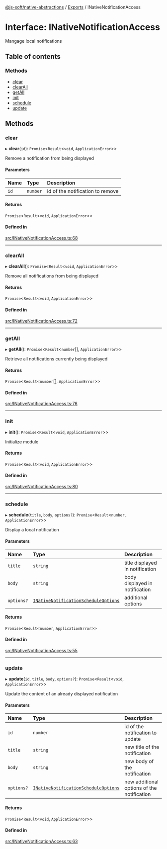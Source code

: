 [@js-soft/native-abstractions](../README.md) / [Exports](../modules.md) / INativeNotificationAccess

# Interface: INativeNotificationAccess

Mangage local notifications

## Table of contents

### Methods

- [clear](INativeNotificationAccess.md#clear)
- [clearAll](INativeNotificationAccess.md#clearall)
- [getAll](INativeNotificationAccess.md#getall)
- [init](INativeNotificationAccess.md#init)
- [schedule](INativeNotificationAccess.md#schedule)
- [update](INativeNotificationAccess.md#update)

## Methods

### clear

▸ **clear**(`id`): `Promise`<`Result`<`void`, `ApplicationError`\>\>

Remove a notification from being displayed

#### Parameters

| Name | Type | Description |
| :------ | :------ | :------ |
| `id` | `number` | id of the notification to remove |

#### Returns

`Promise`<`Result`<`void`, `ApplicationError`\>\>

#### Defined in

[src/INativeNotificationAccess.ts:68](https://github.com/js-soft/ts-native-access/blob/dceb9d6/packages/abstractions/src/INativeNotificationAccess.ts#L68)

___

### clearAll

▸ **clearAll**(): `Promise`<`Result`<`void`, `ApplicationError`\>\>

Remove all notifications from being displayed

#### Returns

`Promise`<`Result`<`void`, `ApplicationError`\>\>

#### Defined in

[src/INativeNotificationAccess.ts:72](https://github.com/js-soft/ts-native-access/blob/dceb9d6/packages/abstractions/src/INativeNotificationAccess.ts#L72)

___

### getAll

▸ **getAll**(): `Promise`<`Result`<`number`[], `ApplicationError`\>\>

Retrieve all notifications currently being displayed

#### Returns

`Promise`<`Result`<`number`[], `ApplicationError`\>\>

#### Defined in

[src/INativeNotificationAccess.ts:76](https://github.com/js-soft/ts-native-access/blob/dceb9d6/packages/abstractions/src/INativeNotificationAccess.ts#L76)

___

### init

▸ **init**(): `Promise`<`Result`<`void`, `ApplicationError`\>\>

Initialize module

#### Returns

`Promise`<`Result`<`void`, `ApplicationError`\>\>

#### Defined in

[src/INativeNotificationAccess.ts:80](https://github.com/js-soft/ts-native-access/blob/dceb9d6/packages/abstractions/src/INativeNotificationAccess.ts#L80)

___

### schedule

▸ **schedule**(`title`, `body`, `options?`): `Promise`<`Result`<`number`, `ApplicationError`\>\>

Display a local notification

#### Parameters

| Name | Type | Description |
| :------ | :------ | :------ |
| `title` | `string` | title displayed in notification |
| `body` | `string` | body displayed in notification |
| `options?` | [`INativeNotificationScheduleOptions`](INativeNotificationScheduleOptions.md) | additional options |

#### Returns

`Promise`<`Result`<`number`, `ApplicationError`\>\>

#### Defined in

[src/INativeNotificationAccess.ts:55](https://github.com/js-soft/ts-native-access/blob/dceb9d6/packages/abstractions/src/INativeNotificationAccess.ts#L55)

___

### update

▸ **update**(`id`, `title`, `body`, `options?`): `Promise`<`Result`<`void`, `ApplicationError`\>\>

Update the content of an already displayed notification

#### Parameters

| Name | Type | Description |
| :------ | :------ | :------ |
| `id` | `number` | id of the notification to update |
| `title` | `string` | new title of the notification |
| `body` | `string` | new body of the notification |
| `options?` | [`INativeNotificationScheduleOptions`](INativeNotificationScheduleOptions.md) | new additional options of the notification |

#### Returns

`Promise`<`Result`<`void`, `ApplicationError`\>\>

#### Defined in

[src/INativeNotificationAccess.ts:63](https://github.com/js-soft/ts-native-access/blob/dceb9d6/packages/abstractions/src/INativeNotificationAccess.ts#L63)

